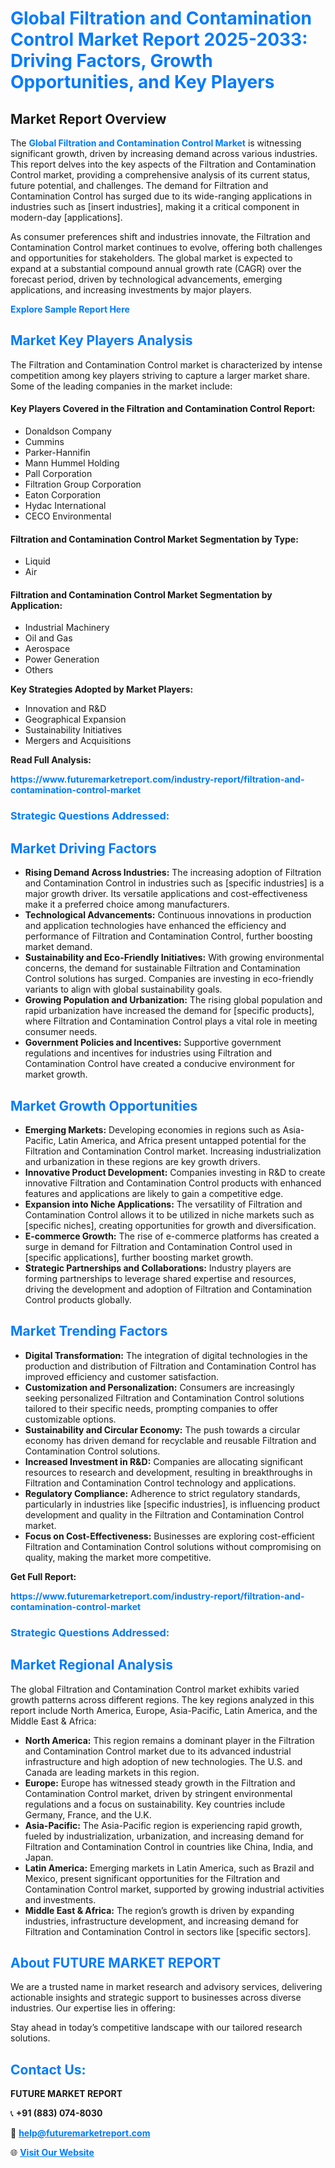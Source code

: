 <h1 style="color: #007BFF;">Global Filtration and Contamination Control Market Report 2025-2033: Driving Factors, Growth Opportunities, and Key Players</h1>

<section id="overview">
<h2>Market Report Overview</h2>
<p>The <a href="https://www.futuremarketreport.com/industry-report/filtration-and-contamination-control-market" style="color: #007BFF; text-decoration: none;"><strong>Global Filtration and Contamination Control Market</strong></a> is witnessing significant growth, driven by increasing demand across various industries. This report delves into the key aspects of the Filtration and Contamination Control market, providing a comprehensive analysis of its current status, future potential, and challenges. The demand for Filtration and Contamination Control has surged due to its wide-ranging applications in industries such as [insert industries], making it a critical component in modern-day [applications].</p>
<p>As consumer preferences shift and industries innovate, the Filtration and Contamination Control market continues to evolve, offering both challenges and opportunities for stakeholders. The global market is expected to expand at a substantial compound annual growth rate (CAGR) over the forecast period, driven by technological advancements, emerging applications, and increasing investments by major players.</p>
</section>

<section id="overview">
<p><a href="https://www.futuremarketreport.com/request-sample/reportId=45574" style="color: #007BFF; text-decoration: none;"><strong>Explore Sample Report Here</strong></a></p>
</section>

<section id="key-players">
<h2 style="color: #007BFF;">Market Key Players Analysis</h2>
<p>The Filtration and Contamination Control market is characterized by intense competition among key players striving to capture a larger market share. Some of the leading companies in the market include:</p>
<h4>Key Players Covered in the Filtration and Contamination Control Report:</h4>
<ul><li>Donaldson Company</li><li>Cummins</li><li>Parker-Hannifin</li><li>Mann Hummel Holding</li><li>Pall Corporation</li><li>Filtration Group Corporation</li><li>Eaton Corporation</li><li>Hydac International</li><li>CECO Environmental</li></ul>
<h4>Filtration and Contamination Control Market Segmentation by Type:</h4>
<ul><li>Liquid</li><li>Air</li></ul>

<h4>Filtration and Contamination Control Market Segmentation by Application:</h4>
<ul><li>Industrial Machinery</li><li>Oil and Gas</li><li>Aerospace</li><li>Power Generation</li><li>Others</li></ul>
<p><strong>Key Strategies Adopted by Market Players:</strong></p>
<ul>
<li>Innovation and R&D</li>
<li>Geographical Expansion</li>
<li>Sustainability Initiatives</li>
<li>Mergers and Acquisitions</li>
</ul>
</section>

<section>
<p><strong>Read Full Analysis: </strong></p><a href="https://www.futuremarketreport.com/industry-report/filtration-and-contamination-control-market" style="color: #007BFF; text-decoration: none;"><strong>https://www.futuremarketreport.com/industry-report/filtration-and-contamination-control-market</strong></a>
<h3 style="color: #007BFF;">Strategic Questions Addressed:</h3>
</section>

<section id="driving-factors">
<h2 style="color: #007BFF;">Market Driving Factors</h2>
<ul>
<li><strong>Rising Demand Across Industries:</strong> The increasing adoption of Filtration and Contamination Control in industries such as [specific industries] is a major growth driver. Its versatile applications and cost-effectiveness make it a preferred choice among manufacturers.</li>
<li><strong>Technological Advancements:</strong> Continuous innovations in production and application technologies have enhanced the efficiency and performance of Filtration and Contamination Control, further boosting market demand.</li>
<li><strong>Sustainability and Eco-Friendly Initiatives:</strong> With growing environmental concerns, the demand for sustainable Filtration and Contamination Control solutions has surged. Companies are investing in eco-friendly variants to align with global sustainability goals.</li>
<li><strong>Growing Population and Urbanization:</strong> The rising global population and rapid urbanization have increased the demand for [specific products], where Filtration and Contamination Control plays a vital role in meeting consumer needs.</li>
<li><strong>Government Policies and Incentives:</strong> Supportive government regulations and incentives for industries using Filtration and Contamination Control have created a conducive environment for market growth.</li>
</ul>
</section>

<section id="growth-opportunities">
<h2 style="color: #007BFF;">Market Growth Opportunities</h2>
<ul>
<li><strong>Emerging Markets:</strong> Developing economies in regions such as Asia-Pacific, Latin America, and Africa present untapped potential for the Filtration and Contamination Control market. Increasing industrialization and urbanization in these regions are key growth drivers.</li>
<li><strong>Innovative Product Development:</strong> Companies investing in R&D to create innovative Filtration and Contamination Control products with enhanced features and applications are likely to gain a competitive edge.</li>
<li><strong>Expansion into Niche Applications:</strong> The versatility of Filtration and Contamination Control allows it to be utilized in niche markets such as [specific niches], creating opportunities for growth and diversification.</li>
<li><strong>E-commerce Growth:</strong> The rise of e-commerce platforms has created a surge in demand for Filtration and Contamination Control used in [specific applications], further boosting market growth.</li>
<li><strong>Strategic Partnerships and Collaborations:</strong> Industry players are forming partnerships to leverage shared expertise and resources, driving the development and adoption of Filtration and Contamination Control products globally.</li>
</ul>
</section>

<section id="trending-factors">
<h2 style="color: #007BFF;">Market Trending Factors</h2>
<ul>
<li><strong>Digital Transformation:</strong> The integration of digital technologies in the production and distribution of Filtration and Contamination Control has improved efficiency and customer satisfaction.</li>
<li><strong>Customization and Personalization:</strong> Consumers are increasingly seeking personalized Filtration and Contamination Control solutions tailored to their specific needs, prompting companies to offer customizable options.</li>
<li><strong>Sustainability and Circular Economy:</strong> The push towards a circular economy has driven demand for recyclable and reusable Filtration and Contamination Control solutions.</li>
<li><strong>Increased Investment in R&D:</strong> Companies are allocating significant resources to research and development, resulting in breakthroughs in Filtration and Contamination Control technology and applications.</li>
<li><strong>Regulatory Compliance:</strong> Adherence to strict regulatory standards, particularly in industries like [specific industries], is influencing product development and quality in the Filtration and Contamination Control market.</li>
<li><strong>Focus on Cost-Effectiveness:</strong> Businesses are exploring cost-efficient Filtration and Contamination Control solutions without compromising on quality, making the market more competitive.</li>
</ul>
</section>

<section>
<p><strong>Get Full Report: </strong></p><a href="https://www.futuremarketreport.com/industry-report/filtration-and-contamination-control-market" style="color: #007BFF; text-decoration: none;"><strong>https://www.futuremarketreport.com/industry-report/filtration-and-contamination-control-market</strong></a>
<h3 style="color: #007BFF;">Strategic Questions Addressed:</h3>
</section>


<section id="regional-analysis">
<h2 style="color: #007BFF;">Market Regional Analysis</h2>
<p>The global Filtration and Contamination Control market exhibits varied growth patterns across different regions. The key regions analyzed in this report include North America, Europe, Asia-Pacific, Latin America, and the Middle East & Africa:</p>
<ul>
<li><strong>North America:</strong> This region remains a dominant player in the Filtration and Contamination Control market due to its advanced industrial infrastructure and high adoption of new technologies. The U.S. and Canada are leading markets in this region.</li>
<li><strong>Europe:</strong> Europe has witnessed steady growth in the Filtration and Contamination Control market, driven by stringent environmental regulations and a focus on sustainability. Key countries include Germany, France, and the U.K.</li>
<li><strong>Asia-Pacific:</strong> The Asia-Pacific region is experiencing rapid growth, fueled by industrialization, urbanization, and increasing demand for Filtration and Contamination Control in countries like China, India, and Japan.</li>
<li><strong>Latin America:</strong> Emerging markets in Latin America, such as Brazil and Mexico, present significant opportunities for the Filtration and Contamination Control market, supported by growing industrial activities and investments.</li>
<li><strong>Middle East & Africa:</strong> The region’s growth is driven by expanding industries, infrastructure development, and increasing demand for Filtration and Contamination Control in sectors like [specific sectors].</li>
</ul>
</section>

<footer>
<h2 style="color: #007BFF;">About FUTURE MARKET REPORT</h2>
<p>We are a trusted name in market research and advisory services, delivering actionable insights and strategic support to businesses across diverse industries. Our expertise lies in offering:</p>

<p>Stay ahead in today’s competitive landscape with our tailored research solutions.</p>

<h2 style="color: #007BFF;">Contact Us:</h2>
<p><strong>FUTURE MARKET REPORT</strong></p>
<p>📞 <strong>+91 (883) 074-8030</strong></p>
<p>📧 <strong><a href="mailto:help@futuremarketreport.com" style="color: #007BFF;">help@futuremarketreport.com</a></strong></p>
<p>🌐 <strong><a href="https://www.futuremarketreport.com/" style="color: #007BFF;">Visit Our Website</a></strong></p>
</footer>